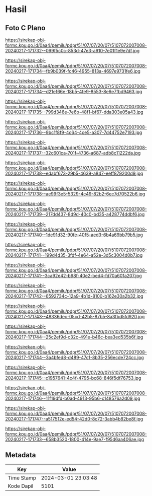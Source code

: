 # Hasil

## Foto C Plano

https://sirekap-obj-formc.kpu.go.id/0aa4/pemilu/pdpr/51/07/07/20/07/5107072007008-20240217-171732--099f5c0c-853d-47e3-a910-7e01f1e9e7df.jpg

https://sirekap-obj-formc.kpu.go.id/0aa4/pemilu/pdpr/51/07/07/20/07/5107072007008-20240217-171734--fb9b039f-fc46-4955-813a-4697e9731fe6.jpg

https://sirekap-obj-formc.kpu.go.id/0aa4/pemilu/pdpr/51/07/07/20/07/5107072007008-20240217-171734--d21ef66e-18b5-4fe9-8553-8e6e7fbd9463.jpg

https://sirekap-obj-formc.kpu.go.id/0aa4/pemilu/pdpr/51/07/07/20/07/5107072007008-20240217-171735--799d346e-7e6b-48f1-bf67-dda303e05a43.jpg

https://sirekap-obj-formc.kpu.go.id/0aa4/pemilu/pdpr/51/07/07/20/07/5107072007008-20240217-171736--9bc1f8f9-4c64-4ce5-a307-7d44752e7193.jpg

https://sirekap-obj-formc.kpu.go.id/0aa4/pemilu/pdpr/51/07/07/20/07/5107072007008-20240217-171737--32c601ca-701f-4736-a687-adb8c11222da.jpg

https://sirekap-obj-formc.kpu.go.id/0aa4/pemilu/pdpr/51/07/07/20/07/5107072007008-20240217-171738--edabf673-29b5-4639-a847-eeff879200d9.jpg

https://sirekap-obj-formc.kpu.go.id/0aa4/pemilu/pdpr/51/07/07/20/07/5107072007008-20240217-171738--ae99f3e5-5329-4c49-82b2-6ec7d70522b6.jpg

https://sirekap-obj-formc.kpu.go.id/0aa4/pemilu/pdpr/51/07/07/20/07/5107072007008-20240217-171739--217dd437-8d9d-40c0-bd35-a428774ddbf6.jpg

https://sirekap-obj-formc.kpu.go.id/0aa4/pemilu/pdpr/51/07/07/20/07/5107072007008-20240217-171740--1de91d32-90fe-40f5-aed3-6b4a69bb79b5.jpg

https://sirekap-obj-formc.kpu.go.id/0aa4/pemilu/pdpr/51/07/07/20/07/5107072007008-20240217-171741--199d4d35-3fdf-4e64-a52e-3d5c3004d0b7.jpg

https://sirekap-obj-formc.kpu.go.id/0aa4/pemilu/pdpr/51/07/07/20/07/5107072007008-20240217-171741--3ca92e42-b98f-40e2-bed4-fd70a601a207.jpg

https://sirekap-obj-formc.kpu.go.id/0aa4/pemilu/pdpr/51/07/07/20/07/5107072007008-20240217-171742--6592734c-12a9-4b1d-8100-b162e30a2b32.jpg

https://sirekap-obj-formc.kpu.go.id/0aa4/pemilu/pdpr/51/07/07/20/07/5107072007008-20240217-171743--48336dec-05cd-42b5-87b5-8a3fbd5fd920.jpg

https://sirekap-obj-formc.kpu.go.id/0aa4/pemilu/pdpr/51/07/07/20/07/5107072007008-20240217-171744--25c2ef9d-c32c-491e-b46c-bea3ed535b6f.jpg

https://sirekap-obj-formc.kpu.go.id/0aa4/pemilu/pdpr/51/07/07/20/07/5107072007008-20240217-171744--3a4bfed8-d489-47c1-8b35-256ecde724cc.jpg

https://sirekap-obj-formc.kpu.go.id/0aa4/pemilu/pdpr/51/07/07/20/07/5107072007008-20240217-171745--c1957641-4c4f-4795-bc68-846f5df76753.jpg

https://sirekap-obj-formc.kpu.go.id/0aa4/pemilu/pdpr/51/07/07/20/07/5107072007008-20240217-171746--11f19dfd-b0ad-4913-95b6-c148576a2d09.jpg

https://sirekap-obj-formc.kpu.go.id/0aa4/pemilu/pdpr/51/07/07/20/07/5107072007008-20240217-171747--a517512e-ed54-42d0-8c72-3abb4b82be8f.jpg

https://sirekap-obj-formc.kpu.go.id/0aa4/pemilu/pdpr/51/07/07/20/07/5107072007008-20240217-171733--658b3520-1800-414e-9ae7-f95d6aa406ae.jpg


## Metadata

| Key        | Value               |
| ---------- | ------------------- |
| Time Stamp | 2024-03-01 23:03:48 |
| Kode Dapil | 5101                |



